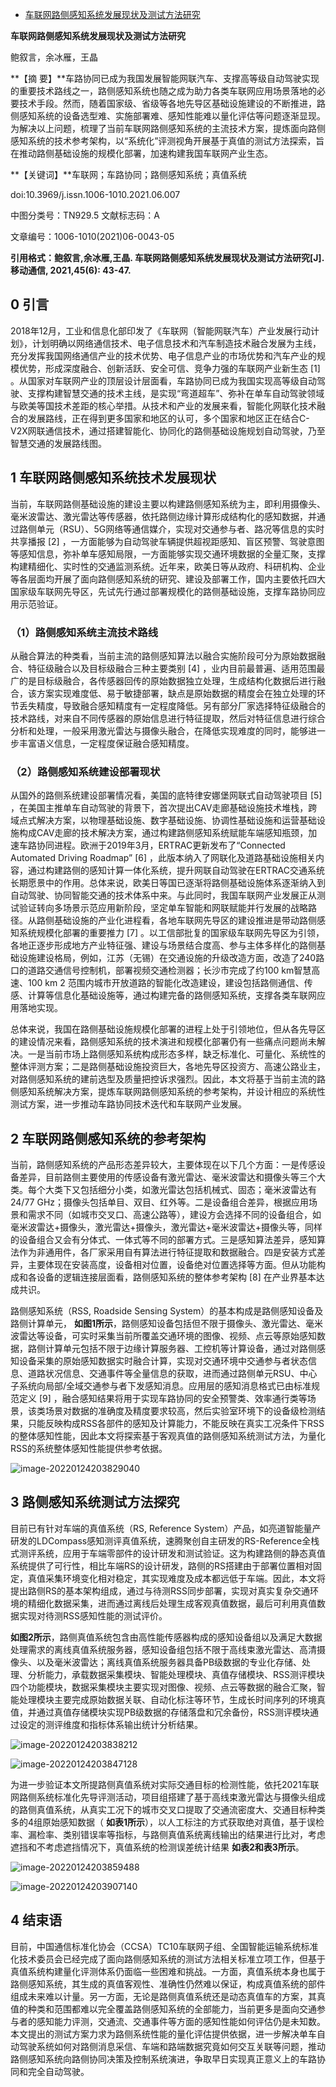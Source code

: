 - [车联网路侧感知系统发展现状及测试方法研究](http://news.sohu.com/a/508735307_121124371)

**车联网路侧感知系统发展现状及测试方法研究**

鲍叙言，余冰雁，王晶

**【摘 要】**车路协同已成为我国发展智能网联汽车、支撑高等级自动驾驶实现的重要技术路线之一，路侧感知系统也随之成为助力各类车联网应用场景落地的必要技术手段。然而，随着国家级、省级等各地先导区基础设施建设的不断推进，路侧感知系统的设备选型难、实施部署难、感知性能难以量化评估等问题逐渐显现。为解决以上问题，梳理了当前车联网路侧感知系统的主流技术方案，提炼面向路侧感知系统的技术参考架构，以“系统化”评测视角开展基于真值的测试方法探索，旨在推动路侧基础设施的规模化部署，加速构建我国车联网产业生态。

**【关键词】**车联网；车路协同；路侧感知系统；真值系统

doi:10.3969/j.issn.1006-1010.2021.06.007 

中图分类号：TN929.5 文献标志码：A 

文章编号：1006-1010(2021)06-0043-05

**引用格式：鲍叙言,余冰雁,王晶. 车联网路侧感知系统发展现状及测试方法研究[J]. 移动通信, 2021,45(6): 43-47.**

## **0 引言**

2018年12月，工业和信息化部印发了《车联网（智能网联汽车）产业发展行动计划》，计划明确以网络通信技术、电子信息技术和汽车制造技术融合发展为主线，充分发挥我国网络通信产业的技术优势、电子信息产业的市场优势和汽车产业的规模优势，形成深度融合、创新活跃、安全可信、竞争力强的车联网产业新生态 [1]  。从国家对车联网产业的顶层设计层面看，车路协同已成为我国实现高等级自动驾驶、支撑构建智慧交通的技术主线，是实现“弯道超车”、弥补在单车自动驾驶领域与欧美等国技术差距的核心举措。从技术和产业的发展来看，智能化网联化技术融合的发展路线，正在得到更多国家和地区的认可，多个国家和地区正在结合C-V2X网联通信技术，通过搭建智能化、协同化的路侧基础设施规划自动驾驶，乃至智慧交通的发展路线图。 

## **1 车联网路侧感知系统技术发展现状**

当前，车联网路侧基础设施的建设主要以构建路侧感知系统为主，即利用摄像头、毫米波雷达、激光雷达等传感器，依托路侧边缘计算形成结构化的感知数据，并通过路侧单元（RSU）、5G网络等通信媒介，实现对交通参与者、路况等信息的实时共享播报 [2]  ，一方面能够为自动驾驶车辆提供超视距感知、盲区预警、驾驶意图等感知信息，弥补单车感知局限，一方面能够实现交通环境数据的全量汇聚，支撑构建精细化、实时性的交通监测系统。近年来，欧美日等从政府、科研机构、企业等各层面均开展了面向路侧感知系统的研究、建设及部署工作，国内主要依托四大国家级车联网先导区，先试先行通过部署规模化的路侧基础设施，支撑车路协同应用示范验证。 

### （1）路侧感知系统主流技术路线

从融合算法的种类看，当前主流的路侧感知算法以融合实施阶段可分为原始数据融合、特征级融合以及目标级融合三种主要类别 [4]  ，业内目前最普遍、适用范围最广的是目标级融合，各传感器回传的原始数据独立处理，生成结构化数据后进行融合，该方案实现难度低、易于敏捷部署，缺点是原始数据的精度会在独立处理的环节丢失精度，导致融合感知精度有一定程度降低。另有部分厂家选择特征级融合的技术路线，对来自不同传感器的原始信息进行特征提取，然后对特征信息进行综合分析和处理，一般采用激光雷达与摄像头融合，在降低实现难度的同时，能够进一步丰富语义信息，一定程度保证融合感知精度。 

### （2）路侧感知系统建设部署现状

从国外的路侧系统建设部署情况看，美国的底特律安娜堡网联式自动驾驶项目 [5]  ，在美国主推单车自动驾驶的背景下，首次提出CAV走廊基础设施技术堆栈，跨域点式解决方案，以物理基础设施、数字基础设施、协调性基础设施和运营基础设施构成CAV走廊的技术解决方案，通过构建路侧感知系统赋能车端感知瓶颈，加速车路协同进程。欧洲于2019年3月，ERTRAC更新发布了“Connected Automated Driving Roadmap” [6]  ，此版本纳入了网联化及道路基础设施相关内容，通过构建路侧的感知计算一体化系统，提升网联自动驾驶在ERTRAC交通系统长期愿景中的作用。总体来说，欧美日等国已逐渐将路侧基础设施体系逐渐纳入到自动驾驶、协同智能交通的技术体系中来。与此同时，我国车联网产业发展正从测试验证转向多场景示范应用新阶段，坚定单车智能和网联赋能并行发展的战略路径。从路侧基础设施的产业化进程看，各地车联网先导区的建设推进是带动路侧感知系统规模化部署的重要推力 [7]  。以工信部批复的国家级车联网先导区为引领，各地正逐步形成地方产业特征强、建设与场景结合度高、参与主体多样化的路侧基础设施建设格局，例如，江苏（无锡）在交通设施的升级改造方面，改造了240路口的道路交通信号控制机，部署视频交通检测器；长沙市完成了约100 km智慧高速、100 km 2  范围内城市开放道路的智能化改造建设，建设包括路侧通信、传感、计算等信息化基础设施等，通过构建完备的路侧感知系统，支撑各类车联网应用落地实现。 

总体来说，我国在路侧基础设施规模化部署的进程上处于引领地位，但从各先导区的建设情况来看，路侧感知系统的技术演进和规模化部署仍有一些痛点问题尚未解决。一是当前市场上路侧感知系统构成形态多样，缺乏标准化、可量化、系统性的整体评测方案；二是路侧基础设施投资巨大，各地先导区投资方、高速公路业主，对路侧感知系统的建前选型及质量把控诉求强烈。因此，本文将基于当前主流的路侧感知系统解决方案，提炼车联网路侧感知系统的参考架构，并设计相应的系统性测试方案，进一步推动车路协同技术迭代和车联网产业发展。

## **2 车联网路侧感知系统的参考架构**

当前，路侧感知系统的产品形态差异较大，主要体现在以下几个方面：一是传感设备差异，目前路侧主要使用的传感设备有激光雷达、毫米波雷达和摄像头等三个大类。每个大类下又包括细分小类，如激光雷达包括机械式、固态；毫米波雷达有24/77  GHz；摄像头包括单目、双目、红外等。二是设备组合差异，根据应用场景和需求不同（如城市交叉口、高速公路等），建设方会选择不同的设备组合，如毫米波雷达+摄像头，激光雷达+摄像头，激光雷达+毫米波雷达+摄像头等，同样的设备组合又会有分体式、一体式等不同的部署方式。三是感知算法差异，感知算法作为非通用件，各厂家采用自有算法进行特征提取和数据融合。四是安装方式差异，主要体现在安装高度，设备相对位置，设备绝对位置选择等方面。但从功能构成和各设备的逻辑连接层面看，路侧感知系统的整体参考架构 [8] 在产业界基本达成共识。 

路侧感知系统（RSS, Roadside Sensing System）的基本构成是路侧感知设备及路侧计算单元， **如图1所示**，路侧感知设备包括但不限于摄像头、激光雷达、毫米波雷达等设备，可实时采集当前所覆盖交通环境的图像、视频、点云等原始感知数据，路侧计算单元包括不限于边缘计算服务器、工控机等计算设备，通过对路侧感知设备采集的原始感知数据实时融合计算，实现对交通环境中交通参与者状态信息、道路状况信息、交通事件等全量信息的获取，进而通过路侧单元RSU、中心子系统向局部/全域交通参与者下发感知消息。应用层的感知消息格式已由标准规范定义 [9]  ，融合感知结果将用于实现车路协同的安全预警类、效率通行类等场景，该类场景对数据的准确度及精度要求较高，然后实验室环境下的设备级检测结果，只能反映构成RSS各部件的感知及计算能力，不能反映在真实工况条件下RSS的整体感知性能，因此本文将探索基于客观真值的路侧感知系统测试方法，为量化RSS的系统整体感知性能提供参考依据。 

![image-20220124203829040](https://gitee.com/er-huomeng/img/raw/master/img/image-20220124203829040.png)

## **3 路侧感知系统测试方法探究**

目前已有针对车端的真值系统（RS, Reference  System）产品，如亮道智能量产研发的LDCompass感知测评真值系统，速腾聚创自主研发的RS-Reference全栈式测评系统，应用于车端零部件的设计研发和测试验证。这为构建路侧的静态真值系统提供了可行性，相比车端RS的设计研发，路侧的RS搭建由于部署位置相对固定，真值采集环境变化相对稳定，其实现难度及成本都远低于车端。因此，本文将提出路侧RS的基本架构组成，通过与待测RSS同步部署，实现对真实复杂交通环境的精细化数据采集，进而通过离线后处理生成客观真值数据，最后可利用真值数据实现对待测RSS感知性能的测试评价。

**如图2所示**，路侧真值系统包含由高性能传感器构成的感知设备组以及满足大数据处理需求的离线真值系统服务器，感知设备组包括不限于高线束激光雷达、高清摄像头、以及毫米波雷达；离线真值系统服务器具备PB级数据的专业化存储、处理、分析能力，承载数据采集模块、智能处理模块、真值存储模块、RSS测评模块四个功能模块，数据采集模块主要实现对图像、视频、点云等数据的融合汇聚，智能处理模块主要完成原始数据关联、自动化标注等环节，生成长时间序列的环境真值，并通过真值存储模块实现PB级数据的存储落盘和冗余备份，RSS测评模块通过设定的测评维度和指标体系输出统计分析结果。

![image-20220124203838212](https://gitee.com/er-huomeng/img/raw/master/img/image-20220124203838212.png)

![image-20220124203847128](https://gitee.com/er-huomeng/img/raw/master/img/image-20220124203847128.png)

为进一步验证本文所提路侧真值系统对实际交通目标的检测性能，依托2021车联网路侧系统标准化先导评测活动，项目组搭建了基于高线束激光雷达与摄像头组成的路侧真值系统，从真实工况下的城市交叉口提取了交通流密度大、交通目标种类多的4组原始感知数据（ **如表1所示**），以人工标注的方式获取绝对真值，基于误检率、漏检率、类别错误率等指标，与路侧真值系统离线输出的结果进行比对，考虑遮挡和不考虑遮挡情况下，真值系统的检测误差统计结果 **如表2和表3所示**。 

![image-20220124203859488](https://gitee.com/er-huomeng/img/raw/master/img/image-20220124203859488.png)

![image-20220124203907140](https://gitee.com/er-huomeng/img/raw/master/img/image-20220124203907140.png)

## **4 结束语**

目前，中国通信标准化协会（CCSA）TC10车联网子组、全国智能运输系统标准化技术委员会已经完成了面向路侧感知系统的测试方法相关标准立项工作，但基于真值系统构建量化评测体系仍面临一些困难和挑战。一方面，真值系统本身也属于路侧感知系统，其生成的真值客观性、准确性仍然难以保证，构成真值系统的部件组成未来难以计量。另一方面，无论是路侧真值系统还是动态真值车的方案，其真值的种类和范围都难以完全覆盖路侧感知系统的全部能力，当前更多是面向交通参与者的感知能力评测，交通流、交通事件等方面的感知性能如何评估仍是未知数。本文提出的测试方案力求为路侧系统性能的量化评估提供依据，进一步解决单车自动驾驶系统如何对路侧消息采信、车端和路端数据究竟如何交互关联等问题，推动路侧感知系统向路侧协同决策及控制系统演进，争取早日实现真正意义上的车路协同和完全自动驾驶。